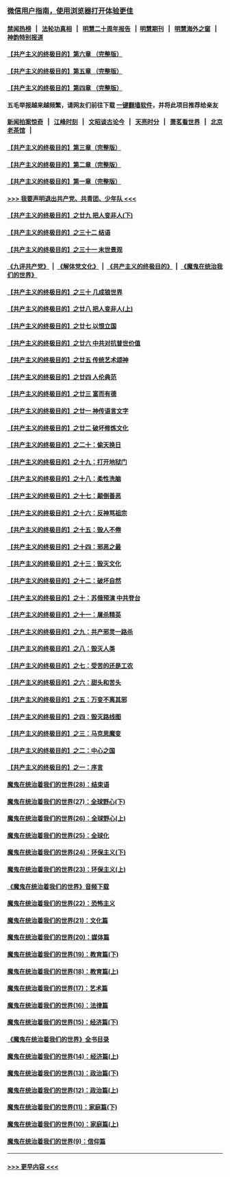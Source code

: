### [微信用户指南，使用浏览器打开体验更佳](https://github.com/gfw-breaker/banned-news1/blob/master/indexes/wechat-guide.md?t=0)
#### [禁闻热榜](热点新闻.md?t=0)  &nbsp;&nbsp;|&nbsp;&nbsp; [法轮功真相](https://github.com/gfw-breaker/truth/blob/master/README.md?t=0) &nbsp;&nbsp;|&nbsp;&nbsp; [明慧二十周年报告](https://github.com/gfw-breaker/mh-reports/blob/master/README.md?t=0) &nbsp;&nbsp;|&nbsp;&nbsp;[明慧期刊](https://github.com/gfw-breaker/mh-qikan) &nbsp;&nbsp;|&nbsp;&nbsp; [明慧海外之窗](https://github.com/gfw-breaker/mh-news/blob/master/README.md?t=0) &nbsp;&nbsp;|&nbsp;&nbsp; [神韵特别报道](https://github.com/gfw-breaker/mh-news/blob/master/shenyun.md?t=0)
#### [【共产主义的终极目的】第六章 （完整版）](../pages/nsc422/n11428913.md?t=02130344) 
#### [【共产主义的终极目的】第五章 （完整版）](../pages/nsc422/n11428912.md?t=02130344) 
#### [【共产主义的终极目的】第四章 （完整版）](../pages/nsc422/n11428907.md?t=02130344) 
#### 五毛举报越来越频繁，请网友们前往下载 [一键翻墙软件](https://github.com/gfw-breaker/ssr-accounts)，并将此项目推荐给亲友
#### [新闻拍案惊奇](https://github.com/gfw-breaker/banned-news1/blob/master/pages/link4.md) &nbsp;&nbsp;|&nbsp;&nbsp; [江峰时刻](https://github.com/gfw-breaker/banned-news1/blob/master/pages/link4.md) &nbsp;&nbsp;|&nbsp;&nbsp; [文昭谈古论今](https://github.com/gfw-breaker/banned-news1/blob/master/pages/link4.md) &nbsp;&nbsp;|&nbsp;&nbsp; [天亮时分](https://github.com/gfw-breaker/banned-news1/blob/master/pages/link4.md) &nbsp;&nbsp;|&nbsp;&nbsp; [萧茗看世界](https://github.com/gfw-breaker/banned-news1/blob/master/pages/link4.md) &nbsp;&nbsp;|&nbsp;&nbsp; [北京老茶馆](https://github.com/gfw-breaker/banned-news1/blob/master/pages/link4.md) &nbsp;&nbsp;|&nbsp;&nbsp; 
#### [【共产主义的终极目的】第三章（完整版）](../pages/nsc422/n11428848.md?t=02130344) 
#### [【共产主义的终极目的】第二章（完整版）](../pages/nsc422/n11428831.md?t=02130344) 
#### [【共产主义的终极目的】第一章（完整版）](../pages/nsc422/n11417651.md?t=02130344) 
#### [>>> 我要声明退出共产党、共青团、少年队 <<<](https://github.com/begood0513/goodnews/blob/master/quit/letter.md) 
#### [【共产主义的终极目的】之廿九 把人变非人(下)](../pages/nsc422/n11344140.md?t=02130344) 
#### [【共产主义的终极目的】之三十二 结语](../pages/nsc422/n11360535.md?t=02130344) 
#### [【共产主义的终极目的】之三十一 末世景观](../pages/nsc422/n11351129.md?t=02130344) 
#### [《九评共产党》](https://github.com/begood0513/9ping.md/blob/master/README.md) &nbsp;|&nbsp; [《解体党文化》](../../../../jtdwh.md/blob/master/README.md)  &nbsp;|&nbsp; [《共产主义的终极目的》](../../../../gczydzjmd.md/blob/master/README.md) &nbsp;|&nbsp; [《魔鬼在统治我们的世界》](../../../../mgztzwmdsj.md/blob/master/README.md) 
#### [【共产主义的终极目的】之三十 几成狼世界](../pages/nsc422/n11348280.md?t=02130344) 
#### [【共产主义的终极目的】之廿八 把人变非人(上)](../pages/nsc422/n11340492.md?t=02130344) 
#### [【共产主义的终极目的】之廿七 以恨立国](../pages/nsc422/n11336944.md?t=02130344) 
#### [【共产主义的终极目的】之廿六 中共对抗普世价值](../pages/nsc422/n11324785.md?t=02130344) 
#### [【共产主义的终极目的】之廿五 传统艺术颂神](../pages/nsc422/n11296396.md?t=02130344) 
#### [【共产主义的终极目的】之廿四 人伦典范](../pages/nsc422/n11296397.md?t=02130344) 
#### [【共产主义的终极目的】之廿三 富而有德](../pages/nsc422/n11283598.md?t=02130344) 
#### [【共产主义的终极目的】之廿一 神传语言文字](../pages/nsc422/n11263265.md?t=02130344) 
#### [【共产主义的终极目的】之廿二 破坏修炼文化](../pages/nsc422/n11245728.md?t=02130344) 
#### [【共产主义的终极目的】之二十：偷天换日](../pages/nsc422/n11238846.md?t=02130344) 
#### [【共产主义的终极目的】之十九：打开地狱门](../pages/nsc422/n11206376.md?t=02130344) 
#### [【共产主义的终极目的】之十八：柔性洗脑](../pages/nsc422/n11199994.md?t=02130344) 
#### [【共产主义的终极目的】之十七：颠倒善恶](../pages/nsc422/n11179782.md?t=02130344) 
#### [【共产主义的终极目的】之十六：反神骂祖宗](../pages/nsc422/n11166798.md?t=02130344) 
#### [【共产主义的终极目的】之十五：毁人不倦](../pages/nsc422/n11166792.md?t=02130344) 
#### [【共产主义的终极目的】之十四：邪恶之最](../pages/nsc422/n11150249.md?t=02130344) 
#### [【共产主义的终极目的】之十三：毁灭文化](../pages/nsc422/n11135227.md?t=02130344) 
#### [【共产主义的终极目的】之十二：破坏自然](../pages/nsc422/n11135214.md?t=02130344) 
#### [【共产主义的终极目的】之十：苏俄预演 中共登台](../pages/nsc422/n11118424.md?t=02130344) 
#### [【共产主义的终极目的】之十一：屠杀精英](../pages/nsc422/n11118442.md?t=02130344) 
#### [【共产主义的终极目的】之九：共产邪灵一路杀](../pages/nsc422/n11114139.md?t=02130344) 
#### [【共产主义的终极目的】之八：毁灭人类](../pages/nsc422/n11108503.md?t=02130344) 
#### [【共产主义的终极目的】之七：受苦的还是工农](../pages/nsc422/n11101809.md?t=02130344) 
#### [【共产主义的终极目的】之六：甜头和苦头](../pages/nsc422/n11096971.md?t=02130344) 
#### [【共产主义的终极目的】之五：万变不离其邪](../pages/nsc422/n11091285.md?t=02130344) 
#### [【共产主义的终极目的】之四：毁灭路线图](../pages/nsc422/n11086284.md?t=02130344) 
#### [【共产主义的终极目的】之三：马克思魔变](../pages/nsc422/n11061941.md?t=02130344) 
#### [【共产主义的终极目的】之二：中心之国](../pages/nsc422/n11047728.md?t=02130344) 
#### [【共产主义的终极目的】之一：序言](../pages/nsc422/n11086077.md?t=02130344) 
#### [魔鬼在统治着我们的世界(28)：结束语](../pages/nsc422/n10936246.md?t=02130344) 
#### [魔鬼在统治着我们的世界(27)：全球野心(下)](../pages/nsc422/n10928319.md?t=02130344) 
#### [魔鬼在统治着我们的世界(26)：全球野心(上)](../pages/nsc422/n10900318.md?t=02130344) 
#### [魔鬼在统治着我们的世界(25)：全球化](../pages/nsc422/n10788205.md?t=02130344) 
#### [魔鬼在统治着我们的世界(24)：环保主义(下)](../pages/nsc422/n10695307.md?t=02130344) 
#### [魔鬼在统治着我们的世界(23)：环保主义(上)](../pages/nsc422/n10688613.md?t=02130344) 
#### [《魔鬼在统治着我们的世界》音频下载](../pages/nsc422/n10635553.md?t=02130344) 
#### [魔鬼在统治着我们的世界(22)：恐怖主义](../pages/nsc422/n10614727.md?t=02130344) 
#### [魔鬼在统治着我们的世界(21)：文化篇](../pages/nsc422/n10597706.md?t=02130344) 
#### [魔鬼在统治着我们的世界(20)：媒体篇](../pages/nsc422/n10586579.md?t=02130344) 
#### [魔鬼在统治着我们的世界(19)：教育篇(下)](../pages/nsc422/n10564808.md?t=02130344) 
#### [魔鬼在统治着我们的世界(18)：教育篇(上)](../pages/nsc422/n10526970.md?t=02130344) 
#### [魔鬼在统治着我们的世界(17)：艺术篇](../pages/nsc422/n10499093.md?t=02130344) 
#### [魔鬼在统治着我们的世界(16)：法律篇](../pages/nsc422/n10485969.md?t=02130344) 
#### [魔鬼在统治着我们的世界(15)：经济篇(下)](../pages/nsc422/n10469975.md?t=02130344) 
#### [《魔鬼在统治着我们的世界》全书目录](../pages/nsc422/n10464261.md?t=02130344) 
#### [魔鬼在统治着我们的世界(14)：经济篇(上)](../pages/nsc422/n10457370.md?t=02130344) 
#### [魔鬼在统治着我们的世界(13)：政治篇(下)](../pages/nsc422/n10448270.md?t=02130344) 
#### [魔鬼在统治着我们的世界(12)：政治篇(上)](../pages/nsc422/n10444576.md?t=02130344) 
#### [魔鬼在统治着我们的世界(11)：家庭篇(下)](../pages/nsc422/n10440961.md?t=02130344) 
#### [魔鬼在统治着我们的世界(10)：家庭篇(上)](../pages/nsc422/n10435448.md?t=02130344) 
#### [魔鬼在统治着我们的世界(9)：信仰篇](../pages/nsc422/n10432159.md?t=02130344) 

----
#### [ >>> 更早内容 <<< ](../indexes/nsc422-earlier.md)

